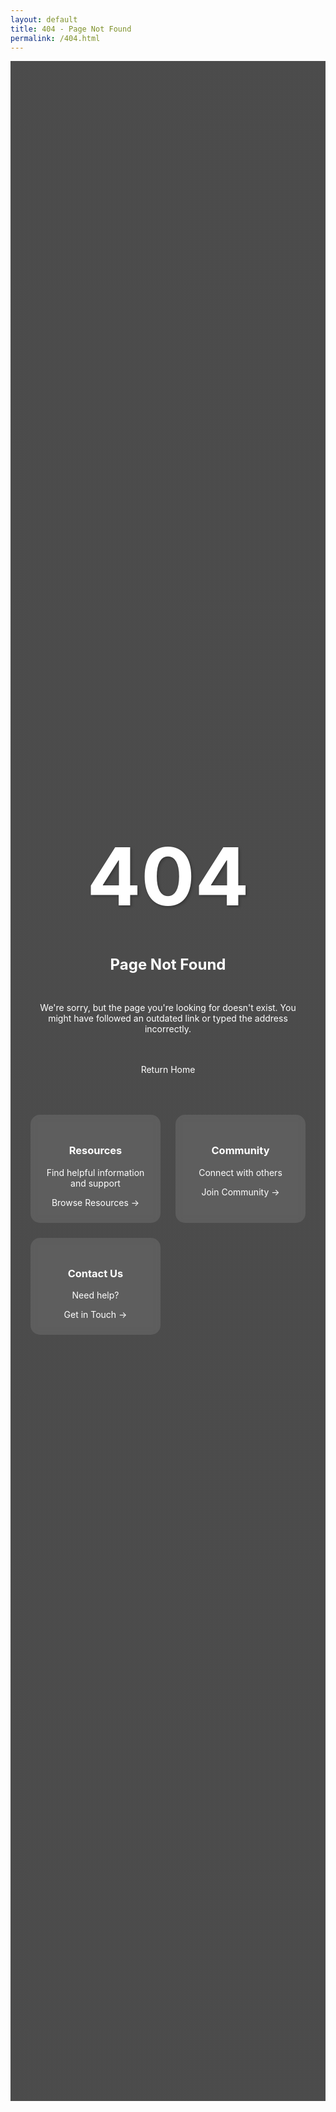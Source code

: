 ```yaml
---
layout: default
title: 404 - Page Not Found
permalink: /404.html
---
```


<style>
.error-container {
    min-height: 80vh;
    display: flex;
    flex-direction: column;
    align-items: center;
    justify-content: center;
    text-align: center;
    padding: 2rem;
    background: linear-gradient(rgba(0, 0, 0, 0.7), rgba(0, 0, 0, 0.7)),
                url('https://images.unsplash.com/photo-1584824486509-112e4181ff6b?q=80&w=2070') no-repeat center/cover;
    color: white;
}

.error-code {
    font-size: 8rem;
    font-weight: bold;
    margin-bottom: 1rem;
    text-shadow: 2px 2px 4px rgba(0,0,0,0.3);
}

.error-message {
    font-size: 1.5rem;
    margin-bottom: 2rem;
}

.error-description {
    max-width: 600px;
    margin-bottom: 2rem;
}

.home-button {
    display: inline-block;
    padding: 1rem 2rem;
    background: var(--primary-color);
    color: white;
    text-decoration: none;
    border-radius: 25px;
    transition: all 0.3s ease;
}

.home-button:hover {
    transform: scale(1.05);
    background: #1d4ed8;
}

.helpful-links {
    margin-top: 3rem;
    display: grid;
    grid-template-columns: repeat(auto-fit, minmax(200px, 1fr));
    gap: 1.5rem;
    max-width: 800px;
    width: 100%;
}

.helpful-link {
    background: rgba(255, 255, 255, 0.1);
    padding: 1.5rem;
    border-radius: 15px;
    backdrop-filter: blur(5px);
    transition: all 0.3s ease;
}

.helpful-link:hover {
    background: rgba(255, 255, 255, 0.2);
    transform: translateY(-5px);
}

.helpful-link a {
    color: white;
    text-decoration: none;
}
</style>

<div class="error-container">
    <div class="error-code">404</div>
    <h1 class="error-message">Page Not Found</h1>
    <p class="error-description">
        We're sorry, but the page you're looking for doesn't exist. 
        You might have followed an outdated link or typed the address incorrectly.
    </p>
    <a href="{{ site.baseurl }}/" class="home-button">Return Home</a>
    <div class="helpful-links">
        <div class="helpful-link">
            <h3>Resources</h3>
            <p>Find helpful information and support</p>
            <a href="{{ site.baseurl }}/resources">Browse Resources →</a>
        </div>        
        <div class="helpful-link">
            <h3>Community</h3>
            <p>Connect with others</p>
            <a href="{{ site.baseurl }}/community">Join Community →</a>
        </div>        
        <div class="helpful-link">
            <h3>Contact Us</h3>
            <p>Need help?</p>
            <a href="{{ site.baseurl }}/contact">Get in Touch →</a>
        </div>
    </div>
</div> 